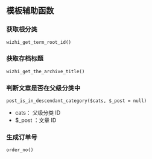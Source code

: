 ## 模板辅助函数

### 获取根分类

```php
wizhi_get_term_root_id()
```

### 获取存档标题

```php
wizhi_get_the_archive_title()
```

### 判断文章是否在父级分类中

```
post_is_in_descendant_category($cats, $_post = null)
```

- cats： 父级分类 ID
- $_post ：文章 ID

### 生成订单号

```
order_no()
```
